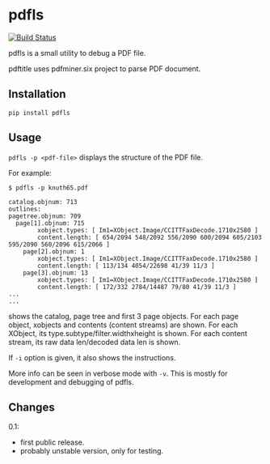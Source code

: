 # pdfls

[![Build Status](https://travis-ci.com/metebalci/pdfls.svg?branch=main)](https://travis-ci.com/metebalci/pdfls)

pdfls is a small utility to debug a PDF file.

pdftitle uses pdfminer.six project to parse PDF document.

## Installation

```
pip install pdfls
```

## Usage

`pdfls -p <pdf-file>` displays the structure of the PDF file.

For example:

```
$ pdfls -p knuth65.pdf

catalog.objnum: 713
outlines:
pagetree.objnum: 709
  page[1].objnum: 715
		xobject.types: [ Im1=XObject.Image/CCITTFaxDecode.1710x2580 ]
		content.length: [ 654/2094 548/2092 556/2090 600/2094 605/2103 595/2090 560/2096 615/2066 ]
	page[2].objnum: 1
		xobject.types: [ Im1=XObject.Image/CCITTFaxDecode.1710x2580 ]
		content.length: [ 113/134 4054/22698 41/39 11/3 ]
	page[3].objnum: 13
		xobject.types: [ Im1=XObject.Image/CCITTFaxDecode.1710x2580 ]
		content.length: [ 172/332 2784/14487 79/80 41/39 11/3 ]
...
...
```

shows the catalog, page tree and first 3 page objects. For each page object, xobjects and contents (content streams) are shown. For each XObject, its type.subtype/filter.widthxheight is shown. For each content stream, its raw data len/decoded data len is shown.

If `-i` option is given, it also shows the instructions.

More info can be seen in verbose mode with `-v`. This is mostly for development and debugging of pdfls.

## Changes

0.1:
  - first public release.
  - probably unstable version, only for testing.

